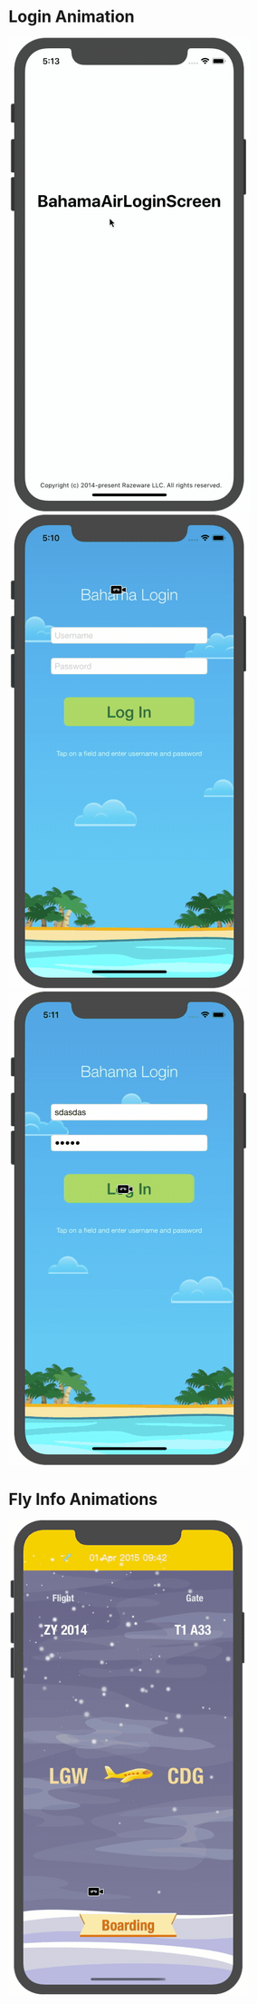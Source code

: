 
# Login Animation
![alt text](https://github.com/felmardones/Raywenderlich/blob/master/Animations/demo/intro.gif "Intro")
![alt text](https://github.com/felmardones/Raywenderlich/blob/master/Animations/demo/login.gif "Login")
![alt text](https://github.com/felmardones/Raywenderlich/blob/master/Animations/demo/loginPress.gif "Waiting")

# Fly Info Animations
![alt text](https://github.com/felmardones/Raywenderlich/blob/master/Animations/demo/flight-Info.gif "Flight Info")
